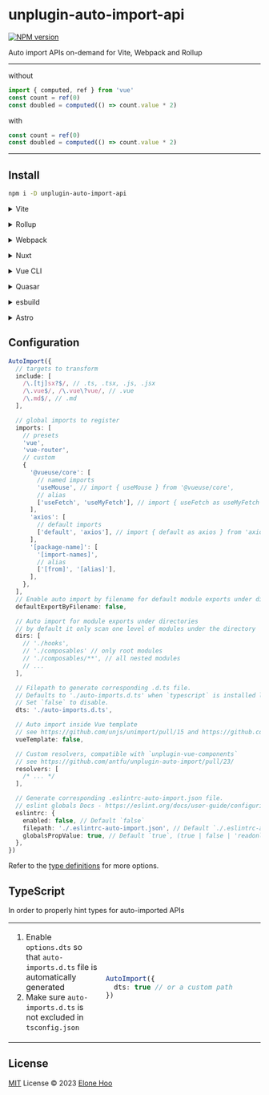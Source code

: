 # unplugin-auto-import-api

[![NPM version](https://img.shields.io/npm/v/unplugin-auto-import-api?color=a1b858&label=)](https://www.npmjs.com/package/unplugin-auto-import-api)

Auto import APIs on-demand for Vite, Webpack and Rollup

---

without

```ts
import { computed, ref } from 'vue'
const count = ref(0)
const doubled = computed(() => count.value * 2)
```

with

```ts
const count = ref(0)
const doubled = computed(() => count.value * 2)
```

---

## Install

```bash
npm i -D unplugin-auto-import-api
```

<details>
<summary>Vite</summary><br>

```ts
// vite.config.ts
import AutoImport from 'unplugin-auto-import-api/vite'

export default defineConfig({
  plugins: [
    AutoImport({ /* options */ }),
  ],
})
```

Example: [`playground/`](./playground/)

<br></details>

<details>
<summary>Rollup</summary><br>

```ts
// rollup.config.js
import AutoImport from 'unplugin-auto-import-api/rollup'

export default {
  plugins: [
    AutoImport({ /* options */ }),
    // other plugins
  ],
}
```

<br></details>


<details>
<summary>Webpack</summary><br>

```ts
// webpack.config.js
module.exports = {
  /* ... */
  plugins: [
    require('unplugin-auto-import-api/webpack')({ /* options */ }),
  ],
}
```

<br></details>

<details>
<summary>Nuxt</summary><br>

> You **don't need** this plugin for Nuxt, it's already builtin.

<br></details>

<details>
<summary>Vue CLI</summary><br>

```ts
// vue.config.js
module.exports = {
  configureWebpack: {
    plugins: [
      require('unplugin-auto-import-api/webpack')({ /* options */ }),
    ],
  },
}
```

<br></details>

<details>
<summary>Quasar</summary><br>

```ts
// quasar.conf.js [Vite]
module.exports = {
  vitePlugins: [
    ['unplugin-auto-import-api/vite', { /* options */ }],
  ],
}
```

```ts
// quasar.conf.js [Webpack]
const AutoImportPlugin = require('unplugin-auto-import-api/webpack')

module.exports = {
  build: {
    chainWebpack(chain) {
      chain.plugin('unplugin-auto-import-api').use(
        AutoImportPlugin({ /* options */ }),
      )
    },
  },
}
```

<br></details>


<details>
<summary>esbuild</summary><br>

```ts
// esbuild.config.js
import { build } from 'esbuild'

build({
  /* ... */
  plugins: [
    require('unplugin-auto-import-api/esbuild')({
      /* options */
    }),
  ],
})
```

<br></details>


<details>
<summary>Astro</summary><br>

```ts
// astro.config.mjs
import AutoImport from 'unplugin-auto-import-api/astro'

export default defineConfig({
  integrations: [
    AutoImport({
      /* options */
    })
  ],
})
```

<br></details>

## Configuration

```ts
AutoImport({
  // targets to transform
  include: [
    /\.[tj]sx?$/, // .ts, .tsx, .js, .jsx
    /\.vue$/, /\.vue\?vue/, // .vue
    /\.md$/, // .md
  ],

  // global imports to register
  imports: [
    // presets
    'vue',
    'vue-router',
    // custom
    {
      '@vueuse/core': [
        // named imports
        'useMouse', // import { useMouse } from '@vueuse/core',
        // alias
        ['useFetch', 'useMyFetch'], // import { useFetch as useMyFetch } from '@vueuse/core',
      ],
      'axios': [
        // default imports
        ['default', 'axios'], // import { default as axios } from 'axios',
      ],
      '[package-name]': [
        '[import-names]',
        // alias
        ['[from]', '[alias]'],
      ],
    },
  ],
  // Enable auto import by filename for default module exports under directories
  defaultExportByFilename: false,

  // Auto import for module exports under directories
  // by default it only scan one level of modules under the directory
  dirs: [
    // './hooks',
    // './composables' // only root modules
    // './composables/**', // all nested modules
    // ...
  ],

  // Filepath to generate corresponding .d.ts file.
  // Defaults to './auto-imports.d.ts' when `typescript` is installed locally.
  // Set `false` to disable.
  dts: './auto-imports.d.ts',

  // Auto import inside Vue template
  // see https://github.com/unjs/unimport/pull/15 and https://github.com/unjs/unimport/pull/72
  vueTemplate: false,

  // Custom resolvers, compatible with `unplugin-vue-components`
  // see https://github.com/antfu/unplugin-auto-import/pull/23/
  resolvers: [
    /* ... */
  ],

  // Generate corresponding .eslintrc-auto-import.json file.
  // eslint globals Docs - https://eslint.org/docs/user-guide/configuring/language-options#specifying-globals
  eslintrc: {
    enabled: false, // Default `false`
    filepath: './.eslintrc-auto-import.json', // Default `./.eslintrc-auto-import.json`
    globalsPropValue: true, // Default `true`, (true | false | 'readonly' | 'readable' | 'writable' | 'writeable')
  },
})
```

Refer to the [type definitions](./src/types.ts) for more options.

## TypeScript

In order to properly hint types for auto-imported APIs

<table>
<tr>
<td width="400px" valign="top">

1. Enable `options.dts` so that `auto-imports.d.ts` file is automatically generated
2. Make sure `auto-imports.d.ts` is not excluded in `tsconfig.json`

</td>
<td width="600px"><br>

```ts
AutoImport({
  dts: true // or a custom path
})
```

</td>
</tr>
</table>

## License

[MIT](./LICENSE) License © 2023 [Elone Hoo](https://github.com/elonehoo)
